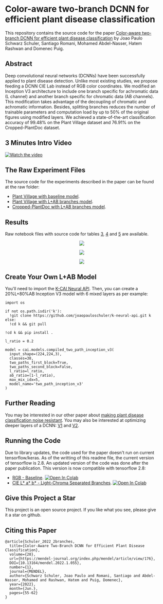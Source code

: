 # Color-aware two-branch DCNN for efficient plant disease classification
This repository contains the source code for the paper [Color-aware two-branch DCNN for efficient plant disease classification](https://www.researchgate.net/publication/361511874_Color-Aware_Two-Branch_DCNN_for_Efficient_Plant_Disease_Classification) by Joao Paulo Schwarz Schuler, Santiago Romani, Mohamed Abdel-Nasser, Hatem Rashwan and Domenec Puig.

## Abstract
Deep convolutional neural networks (DCNNs) have been successfully applied to plant disease detection. Unlike most existing studies, we propose feeding a DCNN CIE Lab instead of RGB color coordinates. We modified an Inception V3 architecture to include one branch specific for achromatic data (L channel) and another branch specific for chromatic data (AB channels). This modification takes advantage of the decoupling of chromatic and achromatic information. Besides, splitting branches reduces the number of trainable parameters and computation load by up to 50\% of the original figures using modified layers. We achieved a state-of-the-art classification accuracy of 99.48\% on the Plant Village dataset and 76.91\% on the Cropped-PlantDoc dataset.

## 3 Minutes Intro Video
[![Watch the video](https://img.youtube.com/vi/U_HeOW-pNgQ/0.jpg)](https://youtu.be/U_HeOW-pNgQ)

## The Raw Experiment Files
The source code for the experiments described in the paper can be found at the raw folder:
* [Plant Village with baseline model](https://github.com/joaopauloschuler/two-branch-plant-disease/tree/main/raw/baseline-plant-village).
* [Plant Village with L+AB branches model](https://github.com/joaopauloschuler/two-branch-plant-disease/tree/main/raw/two-paths-plant-village).
* [Cropped-PlantDoc with L+AB branches model](https://github.com/joaopauloschuler/two-branch-plant-disease/tree/main/raw/two-paths-cropped-plant-doc).

## Results
Raw notebook files with source code for tables [3](https://github.com/joaopauloschuler/two-branch-plant-disease/blob/main/raw/two-paths-plant-village/two_path_inception.ipynb), [4](https://github.com/joaopauloschuler/two-branch-plant-disease/blob/main/raw/two-paths-cropped-plant-doc/Cropped-PlantDoc-Mixed-Layer-Search-Table-4.ipynb) and [5](https://github.com/joaopauloschuler/two-branch-plant-disease/blob/main/raw/two-paths-cropped-plant-doc/Cropped-PlantDoc-LAB-Filter-Search-Table-5.ipynb) are available.
<p align="center"><img align="center" src="raw/table3.png"></img></p>
<p align="center"><img align="center" src="raw/table4.png"></img></p>
<p align="center"><img align="center" src="raw/table5.png"></img></p>

## Create Your Own L+AB Model
You'll need to import the [K-CAI Neural API](https://github.com/joaopauloschuler/k-neural-api). Then, you can create a 20%L+80%AB Inception V3 model with 6 mixed layers as per example:
```
import os

if not os.path.isdir('k'):
  !git clone https://github.com/joaopauloschuler/k-neural-api.git k
else:
  !cd k && git pull

!cd k && pip install .

l_ratio = 0.2

model = cai.models.compiled_two_path_inception_v3(
  input_shape=(224,224,3),
  classes=38, 
  two_paths_first_block=True,
  two_paths_second_block=False,
  l_ratio=l_ratio,
  ab_ratio=(1-l_ratio),
  max_mix_idx=5, 
  model_name='two_path_inception_v3'
)
```

## Further Reading
You may be interested in our other paper about [making plant disease classification noise resistant](https://github.com/joaopauloschuler/two-path-noise-lab-plant-disease). You may also be interested at optimizing deeper layers of a DCNN: [V1](https://github.com/joaopauloschuler/kEffNetV1) and [V2](https://github.com/joaopauloschuler/kEffNetV2).

## Running the Code
Due to library updates, the code used for the paper doesn't run on current tensorflow/keras. As of the writting of this readme file, the current version of tensorflow is 2.8. An updated version of the code was done after the paper publication. This version is now compatible with tensorflow 2.8:
* [RGB - Baseline](https://github.com/joaopauloschuler/two-branch-plant-disease/blob/main/2.8/code_example_baseline_v2_8.ipynb). [![Open In Colab](https://colab.research.google.com/assets/colab-badge.svg)](https://colab.research.google.com/github/joaopauloschuler/two-branch-plant-disease/blob/main/2.8/code_example_baseline_v2_8.ipynb)
* [CIE L* a* b* - Light-Chroma Separated Branches](https://github.com/joaopauloschuler/two-branch-plant-disease/blob/main/2.8/code_example_two_paths_v2_8.ipynb). [![Open In Colab](https://colab.research.google.com/assets/colab-badge.svg)](https://colab.research.google.com/github/joaopauloschuler/two-branch-plant-disease/blob/main/2.8/code_example_two_paths_v2_8.ipynb)

## Give this Project a Star
This project is an open source project. If you like what you see, please give it a star on github.

## Citing this Paper
```
@article{Schuler_2022_2branches,
  title={Color-Aware Two-Branch DCNN for Efficient Plant Disease Classification}, 
  volume={28}, 
  url={https://mendel-journal.org/index.php/mendel/article/view/176},
  DOI={10.13164/mendel.2022.1.055},
  number={1},
  journal={MENDEL},
  author={Schwarz Schuler, Joao Paulo and Romani, Santiago and Abdel-Nasser, Mohamed and Rashwan, Hatem and Puig, Domenec},
  year={2022},
  month={Jun.},
  pages={55-62}
}
```
